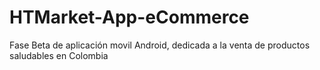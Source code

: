 # HTMarket-App-eCommerce
Fase Beta de aplicación movil Android, dedicada a la venta de productos saludables en Colombia
